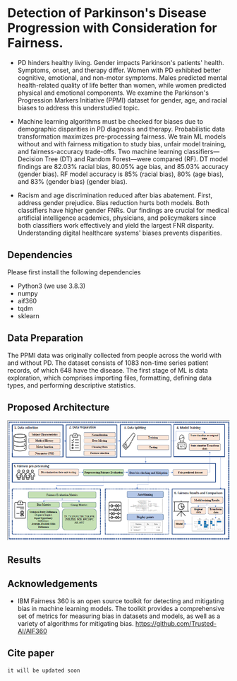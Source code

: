 # Detection of Parkinson's Disease Progression with Consideration for Fairness.

* PD hinders healthy living. Gender impacts Parkinson's patients' health. Symptoms, onset, and therapy differ. Women with PD exhibited better cognitive, emotional, and non-motor symptoms. Males predicted mental health-related quality of life better than women, while women predicted physical and emotional components. We examine the Parkinson's Progression Markers Initiative (PPMI) dataset for gender, age, and racial biases to address this understudied topic.

* Machine learning algorithms must be checked for biases due to demographic disparities in PD diagnosis and therapy. Probabilistic data transformation maximizes pre-processing fairness. We train ML models without and with fairness mitigation to study bias, unfair model training, and fairness-accuracy trade-offs. Two machine learning classifiers—Decision Tree (DT) and Random Forest—were compared (RF). DT model findings are 82.03% racial bias, 80.05% age bias, and 85.03% accuracy (gender bias). RF model accuracy is 85% (racial bias), 80% (age bias), and 83% (gender bias) (gender bias). 

* Racism and age discrimination reduced after bias abatement. First, address gender prejudice. Bias reduction hurts both models. Both classifiers have higher gender FNRs. Our findings are crucial for medical artificial intelligence academics, physicians, and policymakers since both classifiers work effectively and yield the largest FNR disparity. Understanding digital healthcare systems' biases prevents disparities.



## Dependencies
Please first install the following dependencies
* Python3 (we use 3.8.3)
* numpy
* aif360
* tqdm
* sklearn


## Data Preparation
The PPMI data was originally collected from people across the world with and without PD. The dataset consists of 1083 non-time series patient records, of which 648 have the disease. The first stage of ML is data exploration, which comprises importing files, formatting, defining data types, and performing descriptive statistics.

## Proposed Architecture

![Arch](Fig\01.png)

## Results

## Acknowledgements
* IBM Fairness 360 is an open source toolkit for detecting and mitigating bias in machine learning models. The toolkit provides a comprehensive set of metrics for measuring bias in datasets and models, as well as a variety of algorithms for mitigating bias. https://github.com/Trusted-AI/AIF360
## Cite paper

```text
it will be updated soon
```